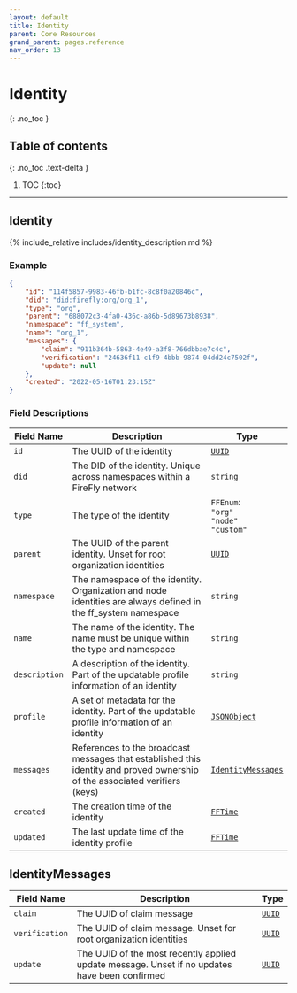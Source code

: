 ```yaml
---
layout: default
title: Identity
parent: Core Resources
grand_parent: pages.reference
nav_order: 13
---
```


# Identity
{: .no_toc }

## Table of contents
{: .no_toc .text-delta }

1. TOC
{:toc}

---
## Identity

{% include_relative includes/identity_description.md %}

### Example

```json
{
    "id": "114f5857-9983-46fb-b1fc-8c8f0a20846c",
    "did": "did:firefly:org/org_1",
    "type": "org",
    "parent": "688072c3-4fa0-436c-a86b-5d89673b8938",
    "namespace": "ff_system",
    "name": "org_1",
    "messages": {
        "claim": "911b364b-5863-4e49-a3f8-766dbbae7c4c",
        "verification": "24636f11-c1f9-4bbb-9874-04dd24c7502f",
        "update": null
    },
    "created": "2022-05-16T01:23:15Z"
}
```

### Field Descriptions

| Field Name | Description | Type |
|------------|-------------|------|
| `id` | The UUID of the identity | [`UUID`](simpletypes#uuid) |
| `did` | The DID of the identity. Unique across namespaces within a FireFly network | `string` |
| `type` | The type of the identity | `FFEnum`:<br/>`"org"`<br/>`"node"`<br/>`"custom"` |
| `parent` | The UUID of the parent identity. Unset for root organization identities | [`UUID`](simpletypes#uuid) |
| `namespace` | The namespace of the identity. Organization and node identities are always defined in the ff_system namespace | `string` |
| `name` | The name of the identity. The name must be unique within the type and namespace | `string` |
| `description` | A description of the identity. Part of the updatable profile information of an identity | `string` |
| `profile` | A set of metadata for the identity. Part of the updatable profile information of an identity | [`JSONObject`](simpletypes#jsonobject) |
| `messages` | References to the broadcast messages that established this identity and proved ownership of the associated verifiers (keys) | [`IdentityMessages`](#identitymessages) |
| `created` | The creation time of the identity | [`FFTime`](simpletypes#fftime) |
| `updated` | The last update time of the identity profile | [`FFTime`](simpletypes#fftime) |

## IdentityMessages

| Field Name | Description | Type |
|------------|-------------|------|
| `claim` | The UUID of claim message | [`UUID`](simpletypes#uuid) |
| `verification` | The UUID of claim message. Unset for root organization identities | [`UUID`](simpletypes#uuid) |
| `update` | The UUID of the most recently applied update message. Unset if no updates have been confirmed | [`UUID`](simpletypes#uuid) |


